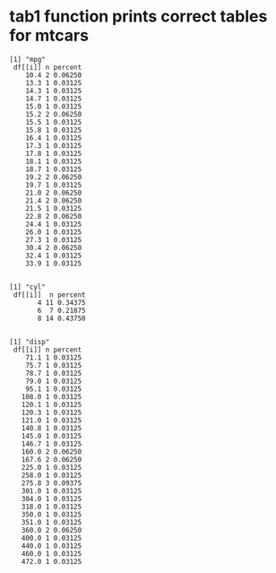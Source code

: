 # tab1 function prints correct tables for mtcars

    [1] "mpg"
     df[[i]] n percent
        10.4 2 0.06250
        13.3 1 0.03125
        14.3 1 0.03125
        14.7 1 0.03125
        15.0 1 0.03125
        15.2 2 0.06250
        15.5 1 0.03125
        15.8 1 0.03125
        16.4 1 0.03125
        17.3 1 0.03125
        17.8 1 0.03125
        18.1 1 0.03125
        18.7 1 0.03125
        19.2 2 0.06250
        19.7 1 0.03125
        21.0 2 0.06250
        21.4 2 0.06250
        21.5 1 0.03125
        22.8 2 0.06250
        24.4 1 0.03125
        26.0 1 0.03125
        27.3 1 0.03125
        30.4 2 0.06250
        32.4 1 0.03125
        33.9 1 0.03125
    
    
    [1] "cyl"
     df[[i]]  n percent
           4 11 0.34375
           6  7 0.21875
           8 14 0.43750
    
    
    [1] "disp"
     df[[i]] n percent
        71.1 1 0.03125
        75.7 1 0.03125
        78.7 1 0.03125
        79.0 1 0.03125
        95.1 1 0.03125
       108.0 1 0.03125
       120.1 1 0.03125
       120.3 1 0.03125
       121.0 1 0.03125
       140.8 1 0.03125
       145.0 1 0.03125
       146.7 1 0.03125
       160.0 2 0.06250
       167.6 2 0.06250
       225.0 1 0.03125
       258.0 1 0.03125
       275.8 3 0.09375
       301.0 1 0.03125
       304.0 1 0.03125
       318.0 1 0.03125
       350.0 1 0.03125
       351.0 1 0.03125
       360.0 2 0.06250
       400.0 1 0.03125
       440.0 1 0.03125
       460.0 1 0.03125
       472.0 1 0.03125
    
    

